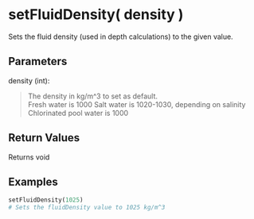 # setFluidDensity( density )

Sets the fluid density (used in depth calculations) to the given value.

## Parameters

density (int):
> The density in kg/m^3 to set as default.  
> Fresh water is 1000
> Salt water is 1020-1030, depending on salinity
> Chlorinated pool water is 1000

## Return Values

Returns void

## Examples

```py
setFluidDensity(1025)
# Sets the fluidDensity value to 1025 kg/m^3
```
